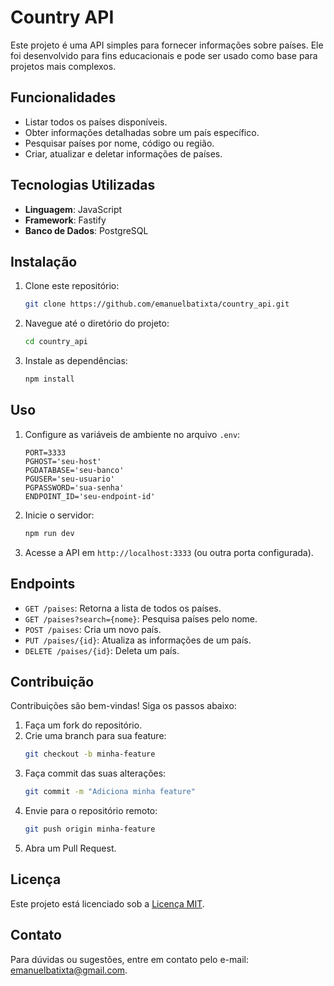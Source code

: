 # Country API

Este projeto é uma API simples para fornecer informações sobre países. Ele foi desenvolvido para fins educacionais e pode ser usado como base para projetos mais complexos.

## Funcionalidades

- Listar todos os países disponíveis.
- Obter informações detalhadas sobre um país específico.
- Pesquisar países por nome, código ou região.
- Criar, atualizar e deletar informações de países.

## Tecnologias Utilizadas

- **Linguagem**: JavaScript
- **Framework**: Fastify
- **Banco de Dados**: PostgreSQL

## Instalação

1. Clone este repositório:
    ```bash
    git clone https://github.com/emanuelbatixta/country_api.git
    ```
2. Navegue até o diretório do projeto:
    ```bash
    cd country_api
    ```
3. Instale as dependências:
    ```bash
    npm install
    ```

## Uso

1. Configure as variáveis de ambiente no arquivo `.env`:
    ```env
    PORT=3333
    PGHOST='seu-host'
    PGDATABASE='seu-banco'
    PGUSER='seu-usuario'
    PGPASSWORD='sua-senha'
    ENDPOINT_ID='seu-endpoint-id'
    ```
2. Inicie o servidor:
    ```bash
    npm run dev
    ```
3. Acesse a API em `http://localhost:3333` (ou outra porta configurada).

## Endpoints

- `GET /paises`: Retorna a lista de todos os países.
- `GET /paises?search={nome}`: Pesquisa países pelo nome.
- `POST /paises`: Cria um novo país.
- `PUT /paises/{id}`: Atualiza as informações de um país.
- `DELETE /paises/{id}`: Deleta um país.

## Contribuição

Contribuições são bem-vindas! Siga os passos abaixo:

1. Faça um fork do repositório.
2. Crie uma branch para sua feature:
    ```bash
    git checkout -b minha-feature
    ```
3. Faça commit das suas alterações:
    ```bash
    git commit -m "Adiciona minha feature"
    ```
4. Envie para o repositório remoto:
    ```bash
    git push origin minha-feature
    ```
5. Abra um Pull Request.

## Licença

Este projeto está licenciado sob a [Licença MIT](LICENSE).

## Contato

Para dúvidas ou sugestões, entre em contato pelo e-mail: emanuelbatixta@gmail.com.